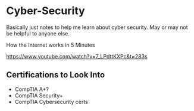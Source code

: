 # Cyber-Security
Basically just notes to help me learn about cyber security. May or may not be helpful to anyone else.

How the Internet works in 5 Minutes

https://www.youtube.com/watch?v=7_LPdttKXPc&t=283s

## Certifications to Look Into
* CompTIA A+?
* CompTIA Security+
* CompTIA Cybersecurity certs
